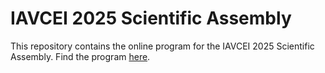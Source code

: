 # IAVCEI 2025 Scientific Assembly

This repository contains the online program for the IAVCEI 2025 Scientific Assembly. Find the program [here](https://e5k.github.io/IAVCEI-SA2025/).